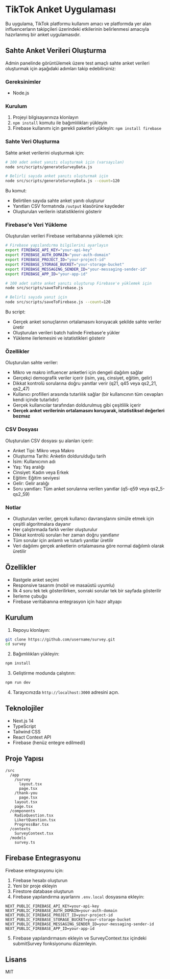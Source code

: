 # TikTok Anket Uygulaması

Bu uygulama, TikTok platformu kullanım amacı ve platformda yer alan influencerların takipçileri üzerindeki etkilerinin belirlenmesi amacıyla hazırlanmış bir anket uygulamasıdır.

## Sahte Anket Verileri Oluşturma

Admin panelinde görüntülemek üzere test amaçlı sahte anket verileri oluşturmak için aşağıdaki adımları takip edebilirsiniz:

### Gereksinimler

- Node.js 

### Kurulum

1. Projeyi bilgisayarınıza klonlayın
2. `npm install` komutu ile bağımlılıkları yükleyin
3. Firebase kullanımı için gerekli paketleri yükleyin: `npm install firebase`

### Sahte Veri Oluşturma

Sahte anket verilerini oluşturmak için:

```bash
# 100 adet anket yanıtı oluşturmak için (varsayılan)
node src/scripts/generateSurveyData.js

# Belirli sayıda anket yanıtı oluşturmak için
node src/scripts/generateSurveyData.js --count=120
```

Bu komut:
- Belirtilen sayıda sahte anket yanıtı oluşturur
- Yanıtları CSV formatında `/output` klasörüne kaydeder
- Oluşturulan verilerin istatistiklerini gösterir

### Firebase'e Veri Yükleme

Oluşturulan verileri Firebase veritabanına yüklemek için:

```bash
# Firebase yapılandırma bilgilerini ayarlayın
export FIREBASE_API_KEY="your-api-key"
export FIREBASE_AUTH_DOMAIN="your-auth-domain"
export FIREBASE_PROJECT_ID="your-project-id"
export FIREBASE_STORAGE_BUCKET="your-storage-bucket"
export FIREBASE_MESSAGING_SENDER_ID="your-messaging-sender-id"
export FIREBASE_APP_ID="your-app-id"

# 100 adet sahte anket yanıtı oluşturup Firebase'e yüklemek için
node src/scripts/saveToFirebase.js

# Belirli sayıda yanıt için
node src/scripts/saveToFirebase.js --count=120
```

Bu script:
- Gerçek anket sonuçlarının ortalamasını koruyacak şekilde sahte veriler üretir
- Oluşturulan verileri batch halinde Firebase'e yükler
- Yükleme ilerlemesini ve istatistikleri gösterir

### Özellikler

Oluşturulan sahte veriler:

- Mikro ve makro influencer anketleri için dengeli dağılım sağlar
- Gerçekçi demografik veriler içerir (isim, yaş, cinsiyet, eğitim, gelir)
- Dikkat kontrolü sorularına doğru yanıtlar verir (q21, q45 veya qs2_21, qs2_47)
- Kullanıcı profilleri arasında tutarlılık sağlar (bir kullanıcının tüm cevapları kendi içinde tutarlıdır)
- Gerçek kullanıcılar tarafından doldurulmuş gibi çeşitlilik içerir
- **Gerçek anket verilerinin ortalamasını koruyarak, istatistiksel değerleri bozmaz**

### CSV Dosyası

Oluşturulan CSV dosyası şu alanları içerir:

- Anket Tipi: Mikro veya Makro
- Oluşturma Tarihi: Anketin doldurulduğu tarih
- İsim: Kullanıcının adı
- Yaş: Yaş aralığı
- Cinsiyet: Kadın veya Erkek
- Eğitim: Eğitim seviyesi
- Gelir: Gelir aralığı
- Soru yanıtları: Tüm anket sorularına verilen yanıtlar (q5-q59 veya qs2_5-qs2_59)

### Notlar

- Oluşturulan veriler, gerçek kullanıcı davranışlarını simüle etmek için çeşitli algoritmalara dayanır
- Her çalıştırmada farklı veriler oluşturulur
- Dikkat kontrolü soruları her zaman doğru yanıtlanır
- Tüm sorular için anlamlı ve tutarlı yanıtlar üretilir
- Veri dağılımı gerçek anketlerin ortalamasına göre normal dağılımlı olarak üretilir

## Özellikler

- Rastgele anket seçimi
- Responsive tasarım (mobil ve masaüstü uyumlu)
- İlk 4 soru tek tek gösterilirken, sonraki sorular tek bir sayfada gösterilir
- İlerleme çubuğu
- Firebase veritabanına entegrasyon için hazır altyapı

## Kurulum

1. Repoyu klonlayın:
```bash
git clone https://github.com/username/survey.git
cd survey
```

2. Bağımlılıkları yükleyin:
```bash
npm install
```

3. Geliştirme modunda çalıştırın:
```bash
npm run dev
```

4. Tarayıcınızda `http://localhost:3000` adresini açın.

## Teknolojiler

- Next.js 14
- TypeScript
- Tailwind CSS
- React Context API
- Firebase (henüz entegre edilmedi)

## Proje Yapısı

```
/src
  /app
    /survey
      layout.tsx
      page.tsx
    /thank-you
      page.tsx
    layout.tsx
    page.tsx
  /components
    RadioQuestion.tsx
    LikertQuestion.tsx
    ProgressBar.tsx
  /contexts
    SurveyContext.tsx
  /models
    survey.ts
```

## Firebase Entegrasyonu

Firebase entegrasyonu için:

1. Firebase hesabı oluşturun
2. Yeni bir proje ekleyin
3. Firestore database oluşturun
4. Firebase yapılandırma ayarlarını `.env.local` dosyasına ekleyin:

```
NEXT_PUBLIC_FIREBASE_API_KEY=your-api-key
NEXT_PUBLIC_FIREBASE_AUTH_DOMAIN=your-auth-domain
NEXT_PUBLIC_FIREBASE_PROJECT_ID=your-project-id
NEXT_PUBLIC_FIREBASE_STORAGE_BUCKET=your-storage-bucket
NEXT_PUBLIC_FIREBASE_MESSAGING_SENDER_ID=your-messaging-sender-id
NEXT_PUBLIC_FIREBASE_APP_ID=your-app-id
```

5. Firebase yapılandırmasını ekleyin ve SurveyContext.tsx içindeki submitSurvey fonksiyonunu düzenleyin.

## Lisans

MIT
